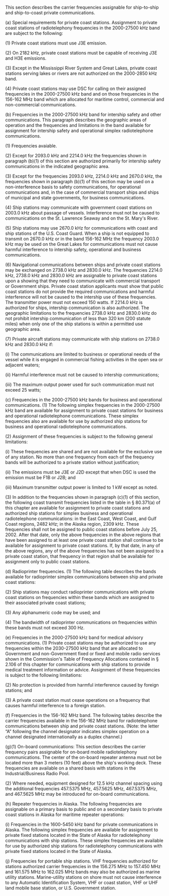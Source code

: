 This section describes the carrier frequencies assignable for ship-to-ship and ship-to-coast private communications.

(a) Special requirements for private coast stations. Assignment to private coast stations of radiotelephony frequencies in the 2000-27500 kHz band are subject to the following:
                

(1) Private coast stations must use J3E emission.

(2) On 2182 kHz, private coast stations must be capable of receiving J3E and H3E emissions.

(3) Except in the Mississippi River System and Great Lakes, private coast stations serving lakes or rivers are not authorized on the 2000-2850 kHz band.

(4) Private coast stations may use DSC for calling on their assigned frequencies in the 2000-27500 kHz band and on those frequencies in the 156-162 MHz band which are allocated for maritime control, commercial and non-commercial communications.

(b) Frequencies in the 2000-27500 kHz band for intership safety and other communications. This paragraph describes the geographic areas of operation and the frequencies and limitations in the band available for assignment for intership safety and operational simplex radiotelephone communications.

(1) Frequencies avaiable.
                

(2) Except for 2093.0 kHz and 2214.0 kHz the frequencies shown in paragraph (b)(1) of this section are authorized primarily for intership safety communications in the indicated geographic area.

(3) Except for the frequencies 2093.0 kHz, 2214.0 kHz and 2670.0 kHz, the frequencies shown in paragraph (b)(1) of this section may be used on a non-interference basis to safety communications, for operational communications and, in the case of commercial transport ships and ships of municipal and state governments, for business communications.

(4) Ship stations may communicate with government coast stations on 2003.0 kHz about passage of vessels. Interference must not be caused to communications on the St. Lawrence Seaway and on the St. Mary's River.

(5) Ship stations may use 2670.0 kHz for communications with coast and ship stations of the U.S. Coast Guard. When a ship is not equipped to transmit on 2670.0 kHz or in the band 156-162 MHz the frequency 2003.0 kHz may be used on the Great Lakes for communications must not cause harmful interference to intership safety, operational and business communications.

(6) Navigational communications between ships and private coast stations may be exchanged on 2738.0 kHz and 2830.0 kHz. The frequencies 2214.0 kHz, 2738.0 kHz and 2830.0 kHz are assignable to private coast stations upon a showing that they need to communicate with commercial transport or Government ships. Private coast station applicants must show that public coast stations do not provide the required communications and harmful interference will not be caused to the intership use of these frequencies. The transmitter power must not exceed 150 watts. If 2214.0 kHz is authorized for ships, intership communication is also authorized. The geographic limitations to the frequencies 2738.0 kHz and 2830.0 kHz do not prohibit intership communication of less than 320 km (200 statute miles) when only one of the ship stations is within a permitted use geographic area.

(7) Private aircraft stations may communicate with ship stations on 2738.0 kHz and 2830.0 kHz if:

(i) The communications are limited to business or operational needs of the vessel while it is engaged in commercial fishing activities in the open sea or adjacent waters;

(ii) Harmful interference must not be caused to intership communications;

(iii) The maximum output power used for such communication must not exceed 25 watts;

(c) Frequencies in the 2000-27500 kHz bands for business and operational communications. (1) The following simplex frequencies in the 2000-27500 kHz band are available for assignment to private coast stations for business and operational radiotelephone communications. These simplex frequencies also are available for use by authorized ship stations for business and operational radiotelephone communications.

(2) Assignment of these frequencies is subject to the following general limitations:

(i) These frequencies are shared and are not available for the exclusive use of any station. No more than one frequency from each of the frequency bands will be authorized to a private station without justification;

(ii) The emissions must be J3E or J2D except that when DSC is used the emission must be F1B or J2B; and

(iii) Maximum transmitter output power is limited to 1 kW except as noted.

(3) In addition to the frequencies shown in paragraph (c)(1) of this section, the following coast transmit frequencies listed in the table in § 80.371(a) of this chapter are available for assignment to private coast stations and authorized ship stations for simplex business and operational radiotelephone communications: in the East Coast, West Coast, and Gulf Coast regions, 2482 kHz; in the Alaska region, 2309 kHz. These frequencies shall not be assigned to public coast stations before July 25, 2002. After that date, only the above frequencies in the above regions that have been assigned to at least one private coast station shall continue to be available for assignment to private coast stations. If, by that date, in any of the above regions, any of the above frequencies has not been assigned to a private coast station, that frequency in that region shall be available for assignment only to public coast stations.

(d) Radioprinter frequencies. (1) The following table describes the bands available for radioprinter simplex communications between ship and private coast stations:

(2) Ship stations may conduct radioprinter communications with private coast stations on frequencies within these bands which are assigned to their associated private coast stations;

(3) Any alphanumeric code may be used; and

(4) The bandwidth of radioprinter communications on frequencies within these bands must not exceed 300 Hz.

(e) Frequencies in the 2000-27500 kHz band for medical advisory communications. (1) Private coast stations may be authorized to use any frequencies within the 2030-27500 kHz band that are allocated to Government and non-Government fixed or fixed and mobile radio services shown in the Commission's Table of Frequency Allocations contained in § 2.106 of this chapter for communications with ship stations to provide medical treatment information or advice. Assignment of these frequencies is subject to the following limitations:
                

(2) No protection is provided from harmful interference caused by foreign stations; and

(3) A private coast station must cease operations on a frequency that causes harmful interference to a foreign station.

(f) Frequencies in the 156-162 MHz band. The following tables describe the carrier frequencies available in the 156-162 MHz band for radiotelephone communications between ship and private coast stations. (Note: the letter “A” following the channel designator indicates simplex operation on a channel designated internationally as a duplex channel.)

(g)(1) On-board communications: This section describes the carrier frequency pairs assignable for on-board mobile radiotelephony communications. The center of the on-board repeater antenna must not be located more than 3 meters (10 feet) above the ship's working deck. These frequencies are available on a shared basis with stations in the Industrial/Business Radio Pool.

(2) Where needed, equipment designed for 12.5 kHz channel spacing using the additional frequencies 457.5375 MHz, 457.5625 MHz, 467.5375 MHz, and 467.5625 MHz may be introduced for on-board communications.

(h) Repeater frequencies in Alaska. The following frequencies are assignable on a primary basis to public and on a secondary basis to private coast stations in Alaska for maritime repeater operations:

(i) Frequencies in the 1600-5450 kHz band for private communications in Alaska. The following simplex frequencies are available for assignment to private fixed stations located in the State of Alaska for radiotelephony communications with ship stations. These simplex frequencies are available for use by authorized ship stations for radiotelephony communications with private fixed stations located in the State of Alaska.

(j) Frequencies for portable ship stations. VHF frequencies authorized for stations authorized carrier frequencies in the 156.275 MHz to 157.450 MHz and 161.575 MHz to 162.025 MHz bands may also be authorized as marine utility stations. Marine-utility stations on shore must not cause interference to any Automatic Identification System, VHF or coast station, VHF or UHF land mobile base station, or U.S. Government station.

